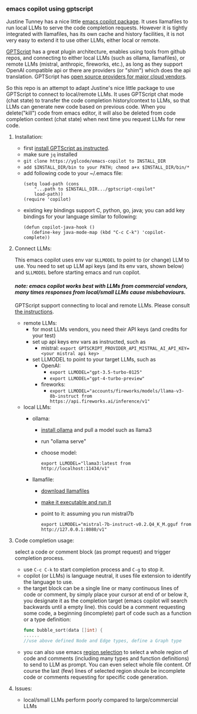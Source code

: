 ### emacs copilot using gptscript

Justine Tunney has a nice little [emacs copilot package](https://github.com/jart/emacs-copilot). It uses llamafiles to run local LLMs to serve the code completion requests. However it is tightly integrated with llamafiles, has its own cache and history facilities, it is not very easy to extend it to use other LLMs, either local or remote.

[GPTScript](https://github.com/gptscript-ai/gptscript) has a great plugin architecture, enables using tools from github repos, and connecting to either local LLMs (such as ollama, llamafiles), or remote LLMs (mistral, anthropic, fireworks, etc.), as long as they support OpenAI compatible api or there are providers (or "shim") which does the api translation. GPTScript has [open source providers for major cloud vendors](https://docs.gptscript.ai/alternative-model-providers).

So this repo is an attempt to adapt Justine's nice little package to use GPTScript to connect to local/remote LLMs. It uses GPTScript chat mode (chat state) to transfer the code completion history/context to LLMs, so that LLMs can generate new code based on previous code. When you delete("kill") code from emacs editor, it will also be deleted from code completion context (chat state) when next time you request LLMs for new code.

1. Installation:
   * first [install GPTScript as instructed](https://github.com/gptscript-ai/gptscript).
   * make sure ```jq``` installed
   * ```git clone https://yglcode/emacs-copilot to INSTALL_DIR```
   * ```add $INSTALL_DIR/bin to your PATH; chmod a+x $INSTALL_DIR/bin/*```
   * add following code to your ~/.emacs file:
     ```elisp
     (setq load-path (cons 
		 "...path to $INSTALL_DIR.../gptscript-copilot" 
		 load-path))
     (require 'copilot)
     ```
   * existing key bindings support C, python, go, java; you can add key bindings for your language similar to following:
     ```elisp
     (defun copilot-java-hook ()
        (define-key java-mode-map (kbd "C-c C-k") 'copilot-complete))
     ```

2. Connect LLMs:
   
   This emacs copilot uses env var ```$LLMODEL``` to point to (or change) LLM to use. You need to set up LLM api keys (and its env vars, shown below) and ```$LLMODEL``` before starting emacs and run copilot.
   
   #### _note: emacs copilot works best with LLMs from commercial vendors, many times responses from local/small LLMs cause misbehaviours._ ####
   
   GPTScript support connecting to local and remote LLMs. Please consult [the instructions](https://docs.gptscript.ai/alternative-model-providers).
   * remote LLMs:
     * for most LLMs vendors, you need their API keys (and credits for your test)
     * set up api keys env vars as instructed, such as 
       * mistral: ```export GPTSCRIPT_PROVIDER_API_MISTRAL_AI_API_KEY=<your mistral api key>```
     * set LLMODEL to point to your target LLMs, such as
       * OpenAI: 
         * ```export LLMODEL="gpt-3.5-turbo-0125"``` 
         * ```export LLMODEL="gpt-4-turbo-preview"```
       * fireworks: 
         * ```export LLMODEL="accounts/fireworks/models/llama-v3-8b-instruct from https://api.fireworks.ai/inference/v1"```
   * local LLMs:
     * ollama: 
       * [install ollama](https://ollama.com/) and pull a model such as llama3
       * run "ollama serve"
       * choose model:
       
           ```export LLMODEL="llama3:latest from http://localhost:11434/v1"```
       
     * llamafile:
       * [download llamafiles](https://huggingface.co/jartine)
       * [make it executable and run it](https://github.com/Mozilla-Ocho/llamafile)
       * point to it: assuming you run mistral7b
       
           ```export LLMODEL="mistral-7b-instruct-v0.2.Q4_K_M.gguf from http://127.0.0.1:8080/v1"```
         
3. Code completion usage:

   select a code or comment block (as prompt request) and trigger completion process.
   * use ```C-c C-k``` to start completion process and ```C-g``` to stop it.
   * copilot (or LLMs) is language neutral, it uses file extension to identify the language to use.
   * the target block can be a single line or many continuous lines of code or comment, by simply place your cursor at end of or below it, you designate it as the completion target (emacs copilot will search backwards until a empty line). this could be a comment requesting some code, a beginning (incomplete) part of code such as a function or a type definition:
       ```go
       func bubble_sort(data []int) {
       ......
       //use above defined Node and Edge types, define a Graph type
       ```
   * you can also use emacs [region selection](https://www.gnu.org/software/emacs/manual/html_node/emacs/Mark.html) to select a whole region of code and comments (including many types and function definitions) to send to LLM as prompt. You can even select whole file content. Of course the last (few) lines of selected region shoule be incomplete code or comments requesting for specific code generation.

4. Issues:
   * local/small LLMs perform poorly compared to large/commercial LLMs
